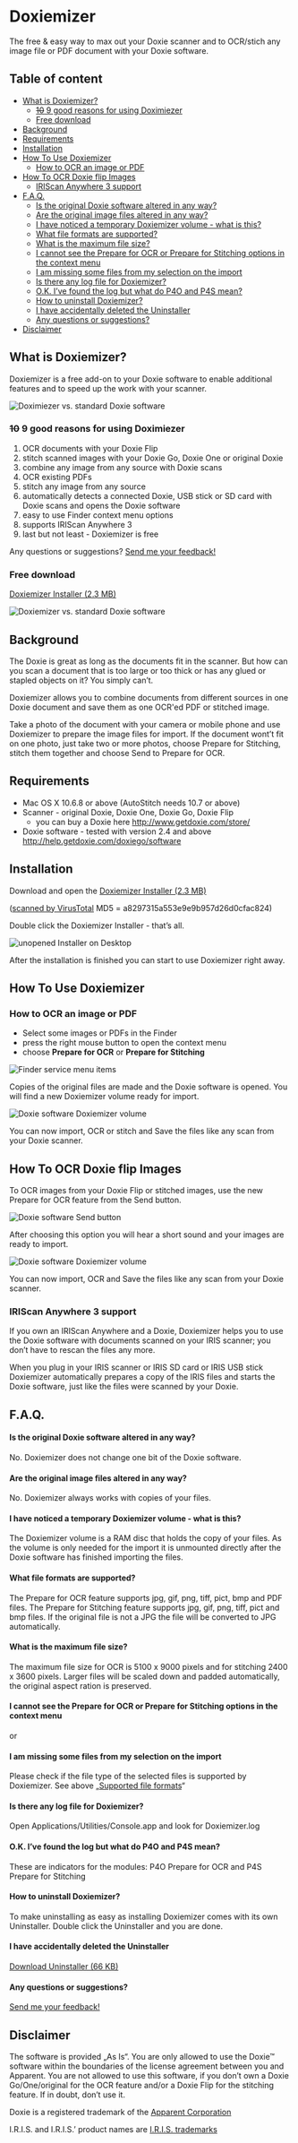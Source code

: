 
# Doxiemizer
The free & easy way to max out your Doxie scanner and to OCR/stich any image file or PDF document with your Doxie software.

## Table of content
  * [What is Doxiemizer?](#what-is-doxiemizer-)
    + [~~10~~ 9 good reasons for using Doximiezer](#--10---9-good-reasons-for-using-doximiezer)
    + [Free download](#free-download)
  * [Background](#background)
  * [Requirements](#requirements)
  * [Installation](#installation)
  * [How To Use Doxiemizer](#how-to-use-doxiemizer)
    + [How to OCR an image or PDF](#how-to-ocr-an-image-or-pdf)
  * [How To OCR Doxie flip Images](#how-to-ocr-doxie-flip-images)
    + [IRIScan Anywhere 3 support](#iriscan-anywhere-3-support)
  * [F.A.Q.](#faq)
      - [Is the original Doxie software altered in any way?](#is-the-original-doxie-software-altered-in-any-way-)
      - [Are the original image files altered in any way?](#are-the-original-image-files-altered-in-any-way-)
      - [I have noticed a temporary Doxiemizer volume - what is this?](#i-have-noticed-a-temporary-doxiemizer-volume---what-is-this-)
      - [What file formats are supported?](#what-file-formats-are-supported-)
      - [What is the maximum file size?](#what-is-the-maximum-file-size-)
      - [I cannot see the Prepare for OCR or Prepare for Stitching options in the context menu](#i-cannot-see-the-prepare-for-ocr-or-prepare-for-stitching-options-in-the-context-menu)
      - [I am missing some files from my selection on the import](#i-am-missing-some-files-from-my-selection-on-the-import)
      - [Is there any log file for Doxiemizer?](#is-there-any-log-file-for-doxiemizer-)
      - [O.K. I’ve found the log but what do P4O and P4S mean?](#ok-i-ve-found-the-log-but-what-do-p4o-and-p4s-mean-)
      - [How to uninstall Doxiemizer?](#how-to-uninstall-doxiemizer-)
      - [I have accidentally deleted the Uninstaller](#i-have-accidentally-deleted-the-uninstaller)
      - [Any questions or suggestions?](#any-questions-or-suggestions-)
  * [Disclaimer](#disclaimer)

## What is Doxiemizer?
Doxiemizer is a free add-on to your Doxie software to enable additional features and to speed up the work with your scanner.

![Doximiezer vs. standard Doxie software](images-for-readme/comparisonchart.png)
### ~~10~~ 9 good reasons for using Doximiezer
1. OCR documents with your Doxie Flip
2. stitch scanned images with your Doxie Go, Doxie One or original Doxie
3. combine any image from any source with Doxie scans
4. OCR existing PDFs
5. stitch any image from any source
6. automatically detects a connected Doxie, USB stick or SD card with Doxie scans and opens the Doxie software
7. easy to use Finder context menu options
8. supports IRIScan Anywhere 3
9. last but not least - Doxiemizer is free

Any questions or suggestions? [Send me your feedback!](https://doxiemizer.uservoice.com/)

### Free download
[Doxiemizer Installer (2.3 MB)](Doxiemizer%20Installer.zip)

![Doxiemizer vs. standard Doxie software](images-for-readme/installer-disclaimer.png)

## Background
The Doxie is great as long as the documents fit in the scanner. But how can you scan a document that is too large or too thick or has any glued or stapled objects on it? You simply can’t.

Doxiemizer allows you to combine documents from different sources in one Doxie document and save them as one OCR'ed PDF or stitched image. 

Take a photo of the document with your camera or mobile phone and use Doxiemizer to prepare the image files for import. If the document wont’t fit on one photo, just take two or more photos, choose Prepare for Stitching, stitch them together and choose Send to Prepare for OCR. 

## Requirements
* Mac OS X 10.6.8 or above (AutoStitch needs 10.7 or above)
* Scanner - original Doxie, Doxie One, Doxie Go, Doxie Flip
	+ you can buy a Doxie here http://www.getdoxie.com/store/
* Doxie software - tested with version 2.4 and above
  http://help.getdoxie.com/doxiego/software

## Installation
Download and open the [Doxiemizer Installer (2.3 MB)](Doxiemizer%20Installer.zip)

([scanned by VirusTotal](https://www.virustotal.com/gui/file/6442ff77f10a91289d55121f783ca3ca9c0de749d2bb39387ac7046f8b9f83bc/detection)  MD5 = a8297315a553e9e9b957d26d0cfac824)

Double click the Doxiemizer Installer - that’s all.

![unopened Installer on Desktop](images-for-readme/installer-on-desktop.png)

After the installation is finished you can start to use Doxiemizer right away.
## How To Use Doxiemizer
### How to OCR an image or PDF

* Select some images or PDFs in the Finder
* press the right mouse button to open the context menu
* choose **Prepare for OCR** or **Prepare for Stitching**

![Finder service menu items](images-for-readme/servicemenuitems.png)

Copies of the original files are made and the Doxie software is opened.
You will find a new Doxiemizer volume ready for import.

![Doxie software Doxiemizer volume](images-for-readme/import-selector.png)

You can now import, OCR or stitch and Save the files like any scan from your Doxie scanner.

## How To OCR Doxie flip Images
To OCR images from your Doxie Flip or stitched images, use the new Prepare for OCR feature from the Send button.

![Doxie software Send button ](images-for-readme/export-menu.png)

After choosing this option you will hear a short sound and your images are ready to import.

![Doxie software Doxiemizer volume](images-for-readme/import-selector.png)

You can now import, OCR and Save the files like any scan from your Doxie scanner.

### IRIScan Anywhere 3 support
If you own an IRIScan Anywhere and a Doxie, Doxiemizer helps you to use the Doxie software with documents scanned on your IRIS scanner; you don’t have to rescan the files any more.

When you plug in your IRIS scanner or IRIS SD card or IRIS USB stick Doxiemizer automatically prepares a copy of the IRIS files and starts the Doxie software, just like the files were scanned by your Doxie. 

## F.A.Q.
#### Is the original Doxie software altered in any way?
No. Doxiemizer does not change one bit of the Doxie software.
#### Are the original image files altered in any way?
No. Doxiemizer always works with copies of your files.
####  I have noticed a temporary Doxiemizer volume - what is this?
The Doxiemizer volume is a RAM disc that holds the copy of your files. As the volume is only needed for the import it is unmounted directly after the Doxie software has finished importing the files.
####  What file formats are supported?
The Prepare for OCR feature supports jpg, gif, png, tiff, pict, bmp and PDF files.
The Prepare for Stitching feature supports jpg, gif, png, tiff, pict and bmp files. If the original file is not a JPG the file will be converted to JPG automatically.
#### What is the maximum file size?
The maximum file size for OCR is 5100 x 9000 pixels and for stitching 2400 x 3600 pixels. Larger files will be scaled down and padded automatically, the original aspect ration is preserved.
####  I cannot see the Prepare for OCR or Prepare for Stitching options in the context menu
or
#### I am missing some files from my selection on the import
Please check if the file type of the selected files is supported by Doxiemizer. See above „[Supported file formats](#what-is-the-maximum-file-size)“

####  Is there any log file for Doxiemizer?
Open Applications/Utilities/Console.app and look for Doxiemizer.log

####  O.K. I’ve found the log but what do P4O and P4S mean?
These are indicators for the modules: 
P4O Prepare for OCR and P4S Prepare for Stitching

#### How to uninstall Doxiemizer?
To make uninstalling as easy as installing Doxiemizer comes with its own Uninstaller. Double click the Uninstaller and you are done.

#### I have accidentally deleted the Uninstaller
[Download Uninstaller (66 KB)](Doxiemizer%20Uninstaller.zip)

#### Any questions or suggestions?
[Send me your feedback!](https://doxiemizer.uservoice.com/)

## Disclaimer
The software is provided „As Is“. You are only allowed to use the Doxie™ software within the boundaries of the license agreement between you and Apparent. You are not allowed to use this software, if you don’t own a Doxie Go/One/original for the OCR feature and/or a Doxie Flip for the stitching feature. If in doubt, don’t use it.

Doxie is a registered trademark of the [Apparent Corporation](https://www.itsapparent.com)

I.R.I.S. and I.R.I.S.’ product names are [I.R.I.S. trademarks](https://www.irislink.com/)

